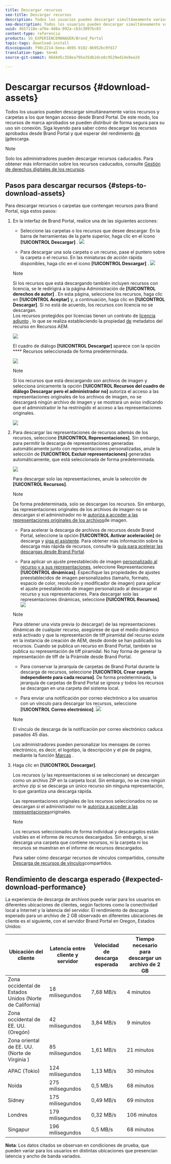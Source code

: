 ```yaml
---
title: Descargar recursos
seo-title: Descargar recursos
description: Todos los usuarios pueden descargar simultáneamente varios recursos y carpetas a los que tengan acceso. De este modo, los recursos de marca aprobados se pueden distribuir de forma segura para su uso sin conexión.
seo-description: Todos los usuarios pueden descargar simultáneamente varios recursos y carpetas a los que tengan acceso. De este modo, los recursos de marca aprobados se pueden distribuir de forma segura para su uso sin conexión.
uuid: 4b57118e-a76e-4d8a-992a-cb3c3097bc03
content-type: referencia
products: SG_EXPERIENCEMANAGER/Brand_Portal
topic-tags: download-install
discoiquuid: f90c2214-beea-4695-9102-8b952bc9fd17
translation-type: tm+mt
source-git-commit: 86d4d5c358ea795e35db2dce8c9529ed14e9ee2d

---
```



# Descargar recursos {#download-assets}

Todos los usuarios pueden descargar simultáneamente varios recursos y carpetas a los que tengan acceso desde Brand Portal. De este modo, los recursos de marca aprobados se pueden distribuir de forma segura para su uso sin conexión. Siga leyendo para saber cómo descargar los recursos aprobados desde Brand Portal y qué esperar del rendimiento [de la](../using/brand-portal-download-users.md#main-pars-header)descarga.

>[!NOTE]
>
>Solo los administradores pueden descargar recursos caducados. Para obtener más información sobre los recursos caducados, consulte [Gestión de derechos digitales de los recursos](../using/manage-digital-rights-of-assets.md).

## Pasos para descargar recursos {#steps-to-download-assets}

Para descargar recursos o carpetas que contengan recursos para Brand Portal, siga estos pasos:

1. En la interfaz de Brand Portal, realice una de las siguientes acciones:

   * Seleccione las carpetas o los recursos que desee descargar. En la barra de herramientas de la parte superior, haga clic en el icono **[!UICONTROL Descargar]** .
   ![](assets/downloadassets-1.png)

   * Para descargar una sola carpeta o un recurso, pase el puntero sobre la carpeta o el recurso. En las miniaturas de acción rápida disponibles, haga clic en el icono **[!UICONTROL Descargar]** .
   ![](assets/downloadsingleasset-1.png)

   >[!NOTE]
   >
   >Si los recursos que está descargando también incluyen recursos con licencia, se le redirigirá a la página Administración de **[!UICONTROL derechos de autor]** . En esta página, seleccione los recursos, haga clic en **[!UICONTROL Aceptar]** y, a continuación, haga clic en **[!UICONTROL Descargar]**. Si no está de acuerdo, los recursos con licencia no se descargan.\
   >Los recursos protegidos por licencias tienen un contrato de [licencia adjunto](https://helpx.adobe.com/experience-manager/6-5/assets/using/drm.html#DigitalRightsManagementinAssets) , lo que se realiza estableciendo la propiedad [de](https://helpx.adobe.com/experience-manager/6-5/assets/using/drm.html#DigitalRightsManagementinAssets) metadatos del recurso en Recursos AEM.

   ![](assets/licensed-asset-download-1.png)

   El cuadro de diálogo **[!UICONTROL Descargar]** aparece con la opción **** Recursos seleccionada de forma predeterminada.

   ![](assets/donload-assets-dialog-1.png)

   >[!NOTE]
   >
   >Si los recursos que está descargando son archivos de imagen y selecciona únicamente la opción **[!UICONTROL Recursos del cuadro de diálogo Descargar pero el administrador no]** autoriza el acceso a las representaciones originales de los archivos [](../using/brand-portal-adding-users.md#main-pars-procedure-202029708) de imagen, no se descargará ningún archivo de imagen y se mostrará un aviso indicando que el administrador le ha restringido el acceso a las representaciones originales.

   ![](assets/restrictaccess-note.png)

1. Para descargar las representaciones de recursos además de los recursos, seleccione **[!UICONTROL Representaciones]**. Sin embargo, para permitir la descarga de representaciones generadas automáticamente junto con representaciones personalizadas, anule la selección de **[!UICONTROL Excluir representaciones]** generadas automáticamente, que está seleccionada de forma predeterminada.

   ![](assets/exclude-auto-renditions.png)

   Para descargar solo las representaciones, anule la selección de **[!UICONTROL Recursos]**.

   >[!NOTE]
   >
   >De forma predeterminada, solo se descargan los recursos. Sin embargo, las representaciones originales de los archivos de imagen no se descargan si el administrador no le [autoriza a acceder a las representaciones originales de los archivos](../using/brand-portal-adding-users.md#main-pars-procedure-202029708)de imagen.

   * Para acelerar la descarga de archivos de recursos desde Brand Portal, seleccione la opción **[!UICONTROL Activar aceleración]** de descarga y [siga el asistente](../using/accelerated-download.md#main-pars-header-405749062). Para obtener más información sobre la descarga más rápida de recursos, consulte la [guía para acelerar las descargas desde Brand Portal](../using/accelerated-download.md).

   * Para aplicar un ajuste preestablecido de imagen [personalizado al recurso y a sus representaciones](../using/brand-portal-image-presets.md#applyimagepresetswhendownloadingimages), seleccione Representaciones **[!UICONTROL dinámicas]**. Especifique las propiedades de ajustes preestablecidos de imagen personalizados (tamaño, formato, espacio de color, resolución y modificador de imagen) para aplicar el ajuste preestablecido de imagen personalizado al descargar el recurso y sus representaciones. Para descargar solo las representaciones dinámicas, seleccione **[!UICONTROL Recursos]**.
   ![](assets/dynamic-renditions.png)

   >[!NOTE]
   >
   >Para obtener una vista previa (o descargar) de las representaciones dinámicas de cualquier recurso, asegúrese de que el medio dinámico está activado y que la representación de tiff piramidal del recurso existe en la instancia de creación de AEM, desde donde se han publicado los recursos. Cuando se publica un recurso en Brand Portal, también se publica su representación de tiff piramidal. No hay forma de generar la representación de tiff de la Pirámide desde Brand Portal.

   * Para conservar la jerarquía de carpetas de Brand Portal durante la descarga de recursos, seleccione **[!UICONTROL Crear carpeta independiente para cada recurso]**. De forma predeterminada, la jerarquía de carpetas de Brand Portal se ignora y todos los recursos se descargan en una carpeta del sistema local.

   * Para enviar una notificación por correo electrónico a los usuarios con un vínculo para descargar los recursos, seleccione **[!UICONTROL Correo electrónico]**.
   ![](assets/download-link.png)

   >[!NOTE]
   >
   >El vínculo de descarga de la notificación por correo electrónico caduca pasados 45 días.
   >
   >Los administradores pueden personalizar los mensajes de correo electrónico, es decir, el logotipo, la descripción y el pie de página, mediante la función [Marcas](../using/brand-portal-branding.md) .

1. Haga clic en **[!UICONTROL Descargar]**.

   Los recursos (y las representaciones si se seleccionan) se descargan como un archivo ZIP en la carpeta local. Sin embargo, no se crea ningún archivo zip si se descarga un único recurso sin ninguna representación, lo que garantiza una descarga rápida.

   Las representaciones originales de los recursos seleccionados no se descargan si el administrador no le [autoriza a acceder a las representaciones](../using/brand-portal-adding-users.md#main-pars-procedure-202029708)originales.

   >[!NOTE]
   >
   >Los recursos seleccionados de forma individual y descargados están visibles en el informe de recursos descargados. Sin embargo, si se descarga una carpeta que contiene recursos, ni la carpeta ni los recursos se muestran en el informe de recursos descargados.

   Para saber cómo descargar recursos de vínculos compartidos, consulte [Descarga de recursos de vínculos](../using/brand-portal-link-share.md#main-pars-header-1703469193)compartidos.

## Rendimiento de descarga esperado {#expected-download-performance}

La experiencia de descarga de archivos puede variar para los usuarios en diferentes ubicaciones de clientes, según factores como la conectividad local a Internet y la latencia del servidor. El rendimiento de descarga esperado para un archivo de 2 GB observado en diferentes ubicaciones de cliente es el siguiente, con el servidor Brand Portal en Oregon, Estados Unidos:

| Ubicación del cliente | Latencia entre cliente y servidor | Velocidad de descarga esperada | Tiempo necesario para descargar un archivo de 2 GB |
|-------------------------|-----------------------------------|-------------------------|------------------------------------|
| Zona occidental de Estados Unidos (Norte de California) | 18 milisegundos | 7,68 MB/s | 4 minutos |
| Zona occidental de EE. UU. (Oregón) | 42 milisegundos | 3,84 MB/s | 9 minutos |
| Zona oriental de EE. UU. (Norte de Virginia ) | 85 milisegundos | 1,61 MB/s | 21 minutos |
| APAC (Tokio) | 124 milisegundos | 1,13 MB/s | 30 minutos |
| Noida | 275 milisegundos | 0,5 MB/s | 68 minutos |
| Sídney | 175 milisegundos | 0,49 MB/s | 69 minutos |
| Londres | 179 milisegundos | 0,32 MB/s | 106 minutos |
| Singapur | 196 milisegundos | 0,5 MB/s | 68 minutos |

**Nota**: Los datos citados se observan en condiciones de prueba, que pueden variar para los usuarios en distintas ubicaciones que presencian latencia y ancho de banda variados.
